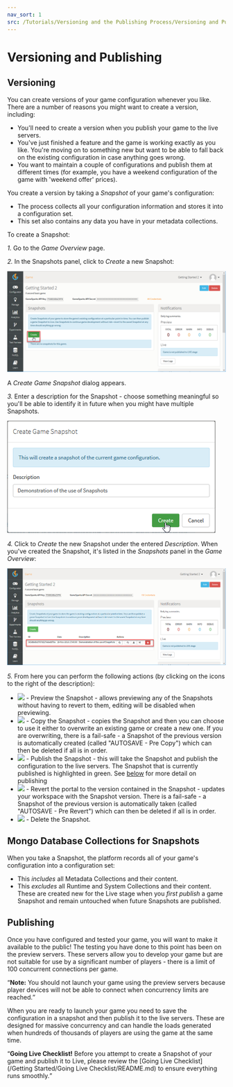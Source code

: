 ```yaml
---
nav_sort: 1
src: /Tutorials/Versioning and the Publishing Process/Versioning and Publishing a Game.md
---
```


# Versioning and Publishing

## Versioning

You can create versions of your game configuration whenever you like. There are a number of reasons you might want to create a version, including:

  * You'll need to create a version when you publish your game to the live servers.
  * You've just finished a feature and the game is working exactly as you like. You're moving on to something new but want to be able to fall back on the existing configuration in case anything goes wrong.
  * You want to maintain a couple of configurations and publish them at different times (for example, you have a weekend configuration of the game with 'weekend offer' prices).

You create a version by taking a *Snapshot* of your game's configuration:
* The process collects all your configuration information and stores it into a configuration set.
* This set also contains any data you have in your metadata collections.

To create a Snapshot:

*1.* Go to the *Game Overview* page.

*2.* In the Snapshots panel, click to *Create* a new Snapshot:

![](img/Versioning/4.png)

A *Create Game Snapshot* dialog appears.

*3.* Enter a description for the Snapshot - choose something meaningful so you'll be able to identify it in future when you might have multiple Snapshots.

![](img/Versioning/5.png)

*4.* Click to *Create* the new Snapshot under the entered *Description*. When you've created the Snapshot, it's listed in the *Snapshots* panel in the *Game Overview*:

![](img/Versioning/6.png)

*5.* From here you can perform the following actions (by clicking on the icons to the right of the description):

* ![](/img/icons/previewicon.png) - Preview the Snapshot - allows previewing any of the Snapshots without having to revert to them, editing will be disabled when previewing.
* ![](/img/icons/copyicon.png) - Copy the Snapshot - copies the Snapshot and then you can choose to use it either to overwrite an existing game or create a new one. If you are overwriting, there is a fail-safe - a Snapshot of the previous version is automatically created (called "AUTOSAVE - Pre Copy") which can then be deleted if all is in order.
* ![](/img/icons/publishicon.png) - Publish the Snapshot - this will take the Snapshot and publish the configuration to the live servers. The Snapshot that is currently published is highlighted in green. See [below](#Publishing) for more detail on publishing
* ![](/img/icons/reverticon.png) - Revert the portal to the version contained in the Snapshot - updates your workspace with the Snapshot version. There is a fail-safe - a Snapshot of the previous version is automatically taken (called "AUTOSAVE - Pre Revert") which can then be deleted if all is in order.
* ![](/img/icons/deleteicon.png) - Delete the Snapshot.

## Mongo Database Collections for Snapshots

When you take a Snapshot, the platform records all of your game's configuration into a configuration set:
  * This *includes* all Metadata Collections and their content.
  * This *excludes* all Runtime and System Collections and their content. These are created new for the Live stage when you *first publish* a game Snapshot and remain untouched when future Snapshots are published.


## Publishing

Once you have configured and tested your game, you will want to make it available to the public! The testing you have done to this point has been on the preview servers. These servers allow you to develop your game but are not suitable for use by a significant number of players - there is a limit of 100 concurrent connections per game.

<q>**Note:** You should not launch your game using the preview servers because player devices will not be able to connect when concurrency limits are reached.</q>

When you are ready to launch your game you need to save the configuration in a snapshot and then publish it to the live servers. These are designed for massive concurrency and can handle the loads generated when hundreds of thousands of players are using the game at the same time.

<q>**Going Live Checklist!** Before you attempt to create a Snapshot of your game and publish it to Live, please review the [Going Live Checklist](/Getting Started/Going Live Checklist/README.md) to ensure everything runs smoothly.</q>
